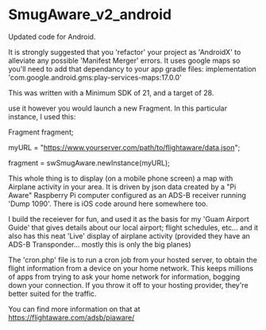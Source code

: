 # SmugAware_v2_android
Updated code for Android.

It is strongly suggested that you 'refactor' your project as 'AndroidX' to alleviate any possible 'Manifest Merger' errors. It uses google maps so you'll need to add that dependancy to your app gradle files: implementation 'com.google.android.gms:play-services-maps:17.0.0'

This was written with a Minimum SDK of 21, and a target of 28.

use it however you would launch a new Fragment.  In this particular instance, I used this:

Fragment fragment;

myURL = "https://www.yourserver.com/path/to/flightaware/data.json";

fragment = swSmugAware.newInstance(myURL);


This whole thing is to display (on a mobile phone screen) a map with Airplane activity in your area. It is driven by json data created by a "Pi Aware" Raspberry Pi computer configured as an ADS-B receiver running 'Dump 1090'.  There is iOS code around here somewhere too.

I build the receiever for fun, and used it as the basis for my 'Guam Airport Guide' that gives details about our local airport; flight schedules, etc... and it also has this neat 'Live' display of airplane activity (provided they have an ADS-B Transponder... mostly this is only the big planes)

The 'cron.php' file is to run a cron job from your hosted server, to obtain the flight information from a device on your home network. This keeps millions of apps from trying to ask your home network for information, bogging down your connection. If you throw it off to your hosting provider, they're better suited for the traffic. 

You can find more information on that at https://flightaware.com/adsb/piaware/

